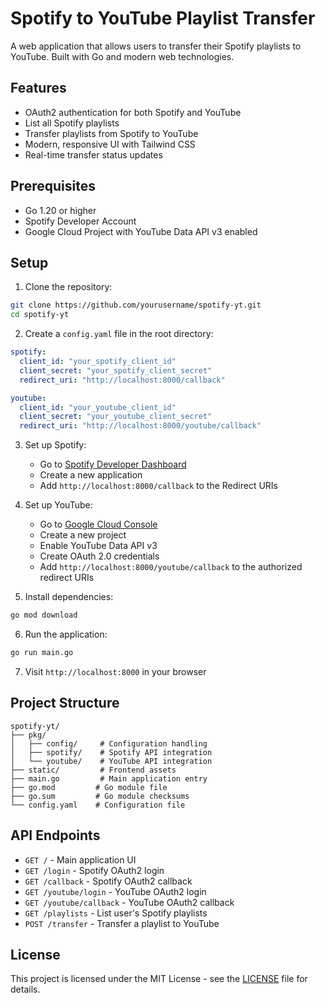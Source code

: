 # Spotify to YouTube Playlist Transfer

A web application that allows users to transfer their Spotify playlists to YouTube. Built with Go and modern web technologies.

## Features

- OAuth2 authentication for both Spotify and YouTube
- List all Spotify playlists
- Transfer playlists from Spotify to YouTube
- Modern, responsive UI with Tailwind CSS
- Real-time transfer status updates

## Prerequisites

- Go 1.20 or higher
- Spotify Developer Account
- Google Cloud Project with YouTube Data API v3 enabled

## Setup

1. Clone the repository:
```bash
git clone https://github.com/yourusername/spotify-yt.git
cd spotify-yt
```

2. Create a `config.yaml` file in the root directory:
```yaml
spotify:
  client_id: "your_spotify_client_id"
  client_secret: "your_spotify_client_secret"
  redirect_uri: "http://localhost:8000/callback"

youtube:
  client_id: "your_youtube_client_id"
  client_secret: "your_youtube_client_secret"
  redirect_uri: "http://localhost:8000/youtube/callback"
```

3. Set up Spotify:
   - Go to [Spotify Developer Dashboard](https://developer.spotify.com/dashboard)
   - Create a new application
   - Add `http://localhost:8000/callback` to the Redirect URIs

4. Set up YouTube:
   - Go to [Google Cloud Console](https://console.cloud.google.com)
   - Create a new project
   - Enable YouTube Data API v3
   - Create OAuth 2.0 credentials
   - Add `http://localhost:8000/youtube/callback` to the authorized redirect URIs

5. Install dependencies:
```bash
go mod download
```

6. Run the application:
```bash
go run main.go
```

7. Visit `http://localhost:8000` in your browser

## Project Structure

```
spotify-yt/
├── pkg/
│   ├── config/     # Configuration handling
│   ├── spotify/    # Spotify API integration
│   └── youtube/    # YouTube API integration
├── static/         # Frontend assets
├── main.go         # Main application entry
├── go.mod         # Go module file
├── go.sum         # Go module checksums
└── config.yaml    # Configuration file
```

## API Endpoints

- `GET /` - Main application UI
- `GET /login` - Spotify OAuth2 login
- `GET /callback` - Spotify OAuth2 callback
- `GET /youtube/login` - YouTube OAuth2 login
- `GET /youtube/callback` - YouTube OAuth2 callback
- `GET /playlists` - List user's Spotify playlists
- `POST /transfer` - Transfer a playlist to YouTube


## License

This project is licensed under the MIT License - see the [LICENSE](LICENSE) file for details. 
